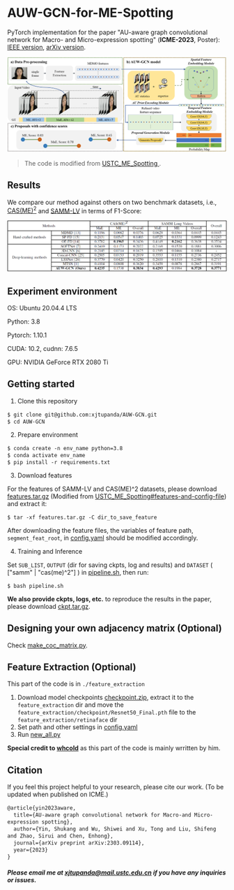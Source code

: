 # AUW-GCN-for-ME-Spotting
PyTorch implementation for the paper "AU-aware graph convolutional network for Macro- and Micro-expression spotting" (**ICME-2023**, 
Poster): [IEEE version](https://ieeexplore.ieee.org/document/10219900),  [arXiv version](https://arxiv.org/pdf/2303.09114.pdf).

![model_overview](./figures/framework.png)

> The code is modified from [USTC_ME_Spotting
](https://github.com/wenhaocold/USTC_ME_Spotting).

## Results
We compare our method against others on two benchmark datasets, i.e., [CAS(ME)<sup>2</sup>](http://fu.psych.ac.cn/CASME/cas(me)2-en.php) and [SAMM-LV](http://www2.docm.mmu.ac.uk/STAFF/M.Yap/dataset.php) in terms of F1-Score:

![model_results](./figures/result.png)

## Experiment environment 
OS: Ubuntu 20.04.4 LTS 

Python: 3.8

Pytorch: 1.10.1

CUDA: 10.2, cudnn: 7.6.5

GPU: NVIDIA GeForce RTX 2080 Ti

## Getting started
1. Clone this repository
```shell
$ git clone git@github.com:xjtupanda/AUW-GCN.git
$ cd AUW-GCN
```

2. Prepare environment

```shell
$ conda create -n env_name python=3.8
$ conda activate env_name
$ pip install -r requirements.txt
```

3. Download features

For the features of SAMM-LV and CAS(ME)^2 datasets, please download [features.tar.gz](
https://pan.baidu.com/s/1Pj_CnnypSfNOTaSO1BFKdg?pwd=mpie) 
(Modified from 
[USTC_ME_Spotting#features-and-config-file](https://github.com/wenhaocold/USTC_ME_Spotting#features-and-config-file)) and extract it:
```shell
$ tar -xf features.tar.gz -C dir_to_save_feature
```
After downloading the feature files, the variables of feature path, `segment_feat_root`, in [config.yaml](https://github.com/xjtupanda/AUW-GCN/blob/main/config.yaml) should be modified accordingly.

4. Training and Inference

Set `SUB_LIST`, 
`OUTPUT` (dir for saving ckpts, log and results)
and `DATASET` ( ["samm" | "cas(me)^2"] )  in [pipeline.sh](https://github.com/xjtupanda/AUW-GCN/blob/main/pipeline.sh), then run:
```shell
$ bash pipeline.sh
```

**We also provide ckpts, logs, etc.** to reproduce the results in the paper, please download [ckpt.tar.gz](https://pan.baidu.com/s/1U-LEYH_fGOwgeToJ2Abhlw?pwd=5kan).

## Designing your own adjacency matrix (Optional)
Check [make_coc_matrix.py](./utils/make_coc_matrix.py).

## Feature Extraction (Optional)
This part of the code is in `./feature_extraction`
1. Download model checkpoints [checkpoint.zip](https://pan.baidu.com/s/1Xx-RjN0-OlwzGoX1n5MXnw?pwd=3akj), extract it to the `feature_extraction` dir and move the `feature_extraction/checkpoint/Resnet50_Final.pth` file to the `feature_extraction/retinaface` dir
2. Set path and other settings in [config.yaml](./feature_extraction/config.yaml)
3. Run [new_all.py](./feature_extraction/new_all.py)

**Special credit to [whcold](https://github.com/wenhaocold)** as this part of the code is mainly wrritten by him.
## Citation
If you feel this project helpful to your research, please cite our work. (To be updated when published on ICME.)
```
@article{yin2023aware,
  title={AU-aware graph convolutional network for Macro-and Micro-expression spotting},
  author={Yin, Shukang and Wu, Shiwei and Xu, Tong and Liu, Shifeng and Zhao, Sirui and Chen, Enhong},
  journal={arXiv preprint arXiv:2303.09114},
  year={2023}
}
```

##### Please email me at xjtupanda@mail.ustc.edu.cn if you have any inquiries or issues.
